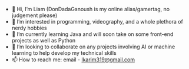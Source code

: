 - 👋 Hi, I’m Liam (DonDadaGanoush is my online alias/gamertag, no judgement please) 
- 👀 I’m interested in programming, videography, and a whole plethora of nerdy hobbies
- 🌱 I’m currently learning Java and will soon take on some front-end projects as well as Python
- 💞️ I’m looking to collaborate on any projects involving AI or machine learning to help develop my technical skills 
- 📫 How to reach me: email - lkarim319@gmail.com 

<!---
DonDadaGanoush/DonDadaGanoush is a ✨ special ✨ repository because its `README.md` (this file) appears on your GitHub profile.
You can click the Preview link to take a look at your changes.
--->
